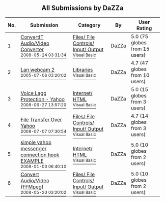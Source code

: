 ﻿<div align="center">

## All Submissions by  DaZZa 

</div>

No.  | Submission | Category | By   | User Rating
---- | ---------- | -------- | ---- | -----------
1 | [ConvertIT Audio/Video Converter<br /><sup>2008-05-24 03:31:34</sup>](https://github.com/Planet-Source-Code/dazza-convertit-audio-video-converter__1-70578) | [Files/ File Controls/ Input/ Output<br /><sup>Visual Basic</sup>](../ByCategory/files-file-controls-input-output__1-3.md) |  DaZZa  | 5.0 (75 globes from 15 users)
2 | [Lan webcam 2<br /><sup>2005-07-06 03:20:02</sup>](https://github.com/Planet-Source-Code/dazza-lan-webcam-2__1-61542) | [Libraries<br /><sup>Visual Basic</sup>](../ByCategory/libraries__1-49.md) |  DaZZa  | 4.7 (47 globes from 10 users)
3 | [Voice Lagg Protection \- Yahoo<br /><sup>2008-06-27 13:57:20</sup>](https://github.com/Planet-Source-Code/dazza-voice-lagg-protection-yahoo__1-69868) | [Internet/ HTML<br /><sup>Visual Basic</sup>](../ByCategory/internet-html__1-34.md) |  DaZZa  | 5.0 (15 globes from 3 users)
4 | [File Transfer Over Yahoo<br /><sup>2008-07-07 07:30:54</sup>](https://github.com/Planet-Source-Code/dazza-file-transfer-over-yahoo__1-70875) | [Files/ File Controls/ Input/ Output<br /><sup>Visual Basic</sup>](../ByCategory/files-file-controls-input-output__1-3.md) |  DaZZa  | 4.7 (14 globes from 3 users)
5 | [simple yahoo messenger connection hook EXAMPLE<br /><sup>2008-01-03 06:40:10</sup>](https://github.com/Planet-Source-Code/dazza-simple-yahoo-messenger-connection-hook-example__1-69865) | [Internet/ HTML<br /><sup>Visual Basic</sup>](../ByCategory/internet-html__1-34.md) |  DaZZa  | 5.0 (10 globes from 2 users)
6 | [Convert Audio/Video \(FFMpeg\)<br /><sup>2008-05-23 03:20:02</sup>](https://github.com/Planet-Source-Code/dazza-convert-audio-video-ffmpeg__1-70570) | [Files/ File Controls/ Input/ Output<br /><sup>Visual Basic</sup>](../ByCategory/files-file-controls-input-output__1-3.md) |  DaZZa  | 5.0 (10 globes from 2 users)
